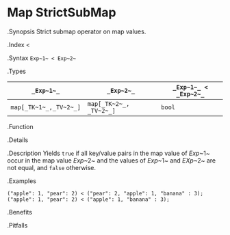 # Map StrictSubMap

.Synopsis
Strict submap operator on map values.

.Index
<

.Syntax
`Exp~1~ < Exp~2~`

.Types

| `_Exp~1~_`            |  `_Exp~2~_`             | `_Exp~1~_ < _Exp~2~_`  |
| --- | --- | --- |
| `map[_TK~1~_,_TV~2~_]` |  `map[_TK~2~_, _TV~2~_]` | `bool`                |


.Function

.Details

.Description
Yields `true` if all key/value pairs in the map value of _Exp_~1~ occur in the map value _Exp_~2~
and the values of _Exp_~1~ and _EXp_~2~ are not equal, and `false` otherwise.

.Examples
```rascal-shell
("apple": 1, "pear": 2) < ("pear": 2, "apple": 1, "banana" : 3);
("apple": 1, "pear": 2) < ("apple": 1, "banana" : 3);
```

.Benefits

.Pitfalls

